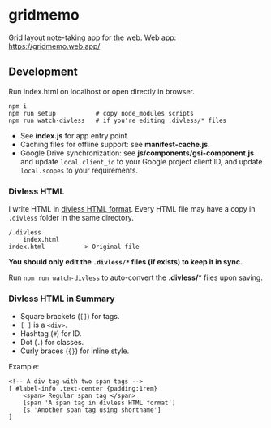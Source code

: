 # gridmemo

Grid layout note-taking app for the web.
Web app: https://gridmemo.web.app/

## Development
Run index.html on localhost or open directly in browser.
```
npm i
npm run setup           # copy node_modules scripts
npm run watch-divless   # if you're editing .divless/* files
```

- See **index.js** for app entry point.
- Caching files for offline support: see **manifest-cache.js**.
- Google Drive synchronization: see **js/components/gsi-component.js** and update `local.client_id` to your Google project client ID, and update `local.scopes` to your requirements.

### Divless HTML
I write HTML in [divless HTML format](https://github.com/tmpmachine/divless-html). Every HTML file may have a copy in `.divless` folder in the same directory.

```
/.divless
    index.html
index.html          -> Original file
```

**You should only edit the `.divless/*` files (if exists) to keep it in sync.**

Run `npm run watch-divless` to auto-convert the **.divless/*** files upon saving.

### Divless HTML in Summary
- Square brackets (`[]`) for tags.
- `[ ]` is a `<div>`.
- Hashtag (`#`) for ID. 
- Dot (`.`) for classes.
- Curly braces (`{}`) for inline style.

Example:
```
<!-- A div tag with two span tags -->
[ #label-info .text-center {padding:1rem}
    <span> Regular span tag </span>
    [span 'A span tag in divless HTML format']
    [s 'Another span tag using shortname']
]
```
